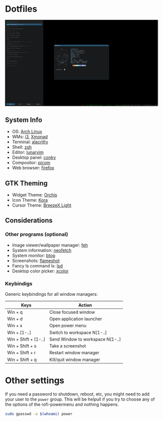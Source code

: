 # Dotfiles

<img src="Pictures/preview.png">

## System Info
- OS: [Arch Linux](https://archlinux.org/)
- WMs: [i3](https://i3wm.org/), [Xmonad](https://xmonad.org/)
- Terminal: [alacritty](https://alacritty.org/)
- Shell: [zsh](https://www.zsh.org)
- Editor: [lunarvim](https://www.lunarvim.org/es/)
- Desktop panel: [conky](https://github.com/brndnmtthws/conky)
- Compositor: [picom](https://github.com/yshui/picom)
- Web browser: [firefox](https://www.mozilla.org/es-ES/firefox/new/)

## GTK Theming 
- Widget Theme: [Orchis](https://www.gnome-look.org/p/1357889)
- Icon Theme: [Kora](https://www.gnome-look.org/p/1256209)
- Cursor Theme: [BreezeX Light](https://github.com/ful1e5/BreezeX_Cursor/releases/)

## Considerations

### Other programs (optional)

- Image viewer/wallpaper manager: [feh](https://archlinux.org/packages/extra/x86_64/feh/)
- System information: [neofetch](https://archlinux.org/packages/extra/any/neofetch/)
- System monitor: [btop](https://archlinux.org/packages/extra/x86_64/btop/)
- Screenshots: [flameshot](https://archlinux.org/packages/extra/x86_64/flameshot/)
- Fancy ls command ls: [lsd](https://archlinux.org/packages/extra/x86_64/lsd/)
- Desktop color picker: [xcolor](https://archlinux.org/packages/extra/x86_64/xcolor/)

### Keybindigs

Generic keybindings for all window managers:

| Keys                 | Action                            |
|----------------------|-----------------------------------|
| Win + q              | Close focused window              |
| Win + d              | Open application launcher         |
| Win + x              | Open power menu                   | 
| Win + [1-..]         | Switch to workspace N[1-..]       |
| Win + Shift + [1-..] | Send Window to workspace N[1-..]  |
| Win + Shift + s      | Take a screenshot                 |
| Win + Shift + r      | Restart window manager            |
| Win + Shift + q      | Kill/quit window manager          |
 
# Other settings

If you need a password to shutdown, reboot, etc, you might need to add your user
to the `power` group. This will be helpull if you try to choose any of the options
of the rofi-powermenu and nothing happens.

```bash
sudo gpasswd -a $(whoami) power
```
